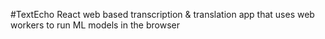 #TextEcho
React web based transcription & translation app that uses web workers to run ML models in the browser
